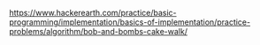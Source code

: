 https://www.hackerearth.com/practice/basic-programming/implementation/basics-of-implementation/practice-problems/algorithm/bob-and-bombs-cake-walk/
